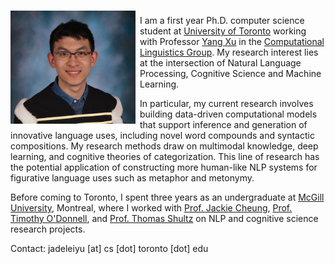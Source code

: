 <img align="left" src="photos/bio-photo.jpeg" alt="drawing" width="200" style="float: left;margin-right: 7px;margin-top: 7px;"/>

I am a first year Ph.D. computer science student at <a href="https://www.utoronto.ca">University of Toronto</a> working with Professor [Yang Xu](http://www.cs.toronto.edu/~yangxu/index.html) in the [Computational Linguistics Group](http://www.cs.toronto.edu/compling/index.html). My research interest lies at the intersection of Natural Language Processing, Cognitive Science and Machine Learning.

In particular, my current research involves building data-driven computational models that support inference and generation of innovative language uses, including novel word compounds and syntactic compositions. My research methods draw on multimodal knowledge, deep learning, and cognitive theories of categorization. This line of research has the potential application of constructing more human-like NLP systems for figurative language uses such as metaphor and metonymy. 

Before coming to Toronto, I spent three years as an undergraduate at [McGill University](https://www.mcgill.ca), Montreal, where I worked with [Prof. Jackie Cheung](https://www.cs.mcgill.ca/~jcheung/index.html), [Prof. Timothy O'Donnell](http://people.linguistics.mcgill.ca/~timothy.odonnell/), and [Prof. Thomas Shultz](https://www.tomshultz.net) on NLP and cognitive science research projects.



Contact: jadeleiyu [at] cs [dot] toronto [dot] edu




